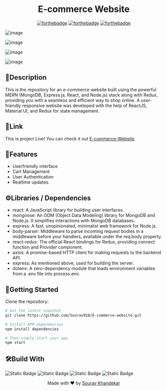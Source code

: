 <h1 align = 'center'>
    E-commerce Website
</h1>
<div align = 'center'>
              
[![forthebadge](http://forthebadge.com/images/badges/built-with-love.svg)](http://forthebadge.com)
[![forthebadge](https://forthebadge.com/images/badges/made-with-javascript.svg)](https://forthebadge.com)
[![forthebadge](https://forthebadge.com/images/badges/check-it-out.svg)](https://forthebadge.com)

</div>

![image](https://github.com/Sourav928/E-commerce-website/assets/76393038/c9ad1186-046f-4d6d-b95a-071d8ced0476)

![image](https://github.com/Sourav928/E-commerce-website/assets/76393038/07cf8876-9d79-4ffe-aa92-c8dfd6854b61)

![image](https://github.com/Sourav928/E-commerce-website/assets/76393038/4a1e30c5-28ea-4354-8c83-550320dbf3c4)

![image](https://github.com/Sourav928/E-commerce-website/assets/76393038/95358a79-d284-46a7-b4a7-7fea5330f3f7)

## 📝Description

This is the repository for an e-commerce website built using the powerful MERN (MongoDB, Express.js, React, and Node.js) stack along with Redux, providing you with a seamless and efficient way to shop online. A user-friendly responsive website was developed with the help of ReactJS, Material UI, and Redux for state management.

## 🔗Link

This is project Live! You can check it out [E-commerce-Website](https://sourix-activity-tracker.onrender.com/).

## 🎇Features

 <ul>
   <li>Userfriendly interface</li>
   <li>Cart Management</li>
   <li>User Authentication</li>
   <li>Realtime updates.</li>
 </ul>

## ⚙️Libraries / Dependencies

 <ul>
    <li>react: A JavaScript library for building user interfaces.</li>
    <li>mongoose: An ODM (Object Data Modeling) library for MongoDB and Node.js. It simplifies interactions with MongoDB databases.</li>
    <li>express: A fast, unopinionated, minimalist web framework for Node.js.</li>
    <li>body-parser: Middleware to parse incoming request bodies in a middleware before your handlers, available under the req.body property.</li>
    <li>react-redux: The official React bindings for Redux, providing connect function and Provider component.</li>
    <li>axios: A promise-based HTTP client for making requests to the backend API.</li>
    <li>express: As mentioned above, used for building the server.</li>
    <li>dotenv: A zero-dependency module that loads environment variables from a .env file into process.env.</li>
 </ul>

## 🚀Getting Started

Clone the repository:

```bash
# Get the latest snapshot
git clone https://github.com/Sourav928/E-commerce-website.git

# Install NPM dependencies
npm install dependencies

# Then simply start your app
npm start
```

## 🛠️Build With

![Static Badge](https://img.shields.io/badge/MongoDB-%2347A248?style=plastic&logo=mongodb&labelColor=black)
![Static Badge](https://img.shields.io/badge/Express-%23000000?style=plastic&logo=express&labelColor=black)
![Static Badge](https://img.shields.io/badge/React-%2361DAFB?style=plastic&logo=react&labelColor=black)
![Static Badge](https://img.shields.io/badge/Nodejs-%23339933?style=plastic&logo=nodedotjs&labelColor=black)

<p align="center"> Made with ❤ by <a href="https://github.com/Sourav928">Sourav Khandekar</a></p>
